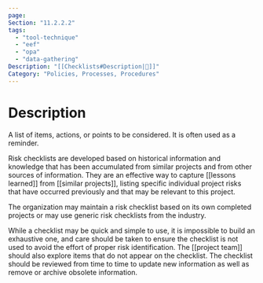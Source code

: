 ```yaml
---
page:
Section: "11.2.2.2"
tags:
  - "tool-technique"
  - "eef"
  - "opa"
  - "data-gathering"
Description: "[[Checklists#Description|📝]]"
Category: "Policies, Processes, Procedures"
---
```

# Description
A list of items, actions, or points to be considered. It is often used as a reminder.

Risk checklists are developed based on historical information and knowledge that has been accumulated from similar projects and from other sources of information. They are an effective way to capture [[lessons learned]] from [[similar projects]], listing specific individual project risks that have occurred previously and that may be relevant to this project.

The organization may maintain a risk checklist based on its own completed projects or may use generic risk checklists from the industry.

While a checklist may be quick and simple to use, it is impossible to build an exhaustive one, and care should be taken to ensure the checklist is not used to avoid the effort of proper risk identification. The [[project team]] should also explore items that do not appear on the checklist. The checklist should be reviewed from time to time to update new information as well as remove or archive obsolete information.
